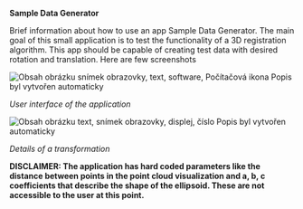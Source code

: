 **Sample Data Generator**

Brief information about how to use an app Sample Data Generator. The
main goal of this small application is to test the functionality of a 3D
registration algorithm. This app should be capable of creating test data
with desired rotation and translation. Here are few screenshots

![Obsah obrázku snímek obrazovky, text, software, Počítačová ikona Popis
byl vytvořen
automaticky](./images/media/image1.png)

*User interface of the application*

![Obsah obrázku text, snímek obrazovky, displej, číslo Popis byl
vytvořen
automaticky](./images/media/image2.png)

*Details of a transformation*

**DISCLAIMER: The application has hard coded parameters like the
distance between points in the point cloud visualization and a, b, c
coefficients that describe the shape of the ellipsoid. These are not
accessible to the user at this point.**
